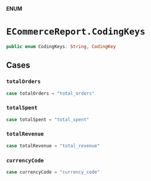 **ENUM**

# `ECommerceReport.CodingKeys`

```swift
public enum CodingKeys: String, CodingKey
```

## Cases
### `totalOrders`

```swift
case totalOrders = "total_orders"
```

### `totalSpent`

```swift
case totalSpent = "total_spent"
```

### `totalRevenue`

```swift
case totalRevenue = "total_revenue"
```

### `currencyCode`

```swift
case currencyCode = "currency_code"
```
